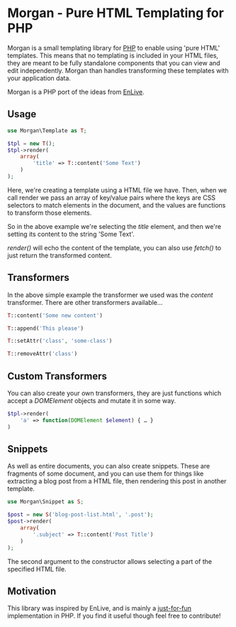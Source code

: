 
# Morgan - Pure HTML Templating for PHP

Morgan is a small templating library for [PHP](http://www.php.net) to enable
using 'pure HTML' templates.  This means that no templating is included in
your HTML files, they are meant to be fully standalone components that you
can view and edit independently.  Morgan than handles transforming these
templates with your application data.

Morgan is a PHP port of the ideas from [EnLive](https://github.com/cgrand/enlive).

## Usage

```php
use Morgan\Template as T;

$tpl = new T();
$tpl->render(
    array(
        'title' => T::content('Some Text')
    )
);
```

Here, we're creating a template using a HTML file we have.  Then, when we call
render we pass an array of key/value pairs where the keys are CSS selectors to
match elements in the document, and the values are functions to transform those
elements.

So in the above example we're selecting the _title_ element, and then we're
setting its content to the string 'Some Text'.

_render()_ will echo the content of the template, you can also use _fetch()_ to
just return the transformed content.

## Transformers

In the above simple example the transformer we used was the _content_ transformer.
There are other transformers available…

```php
T::content('Some new content')

T::append('This please')

T::setAttr('class', 'some-class')

T::removeAttr('class')
```

## Custom Transformers

You can also create your own transformers, they are just functions which accept
a _DOMElement_ objects and mutate it in some way.

```php
$tpl->render(
    'a' => function(DOMElement $element) { … }
)
```

## Snippets

As well as entire documents, you can also create snippets.  These are fragments
of some document, and you can use them for things like extracting a blog post
from a HTML file, then rendering this post in another template.

```php
use Morgan\Snippet as S;

$post = new S('blog-post-list.html', '.post');
$post->render(
    array(
        '.subject' => T::content('Post Title')
    )
);
```

The second argument to the constructor allows selecting a part of the specified
HTML file.

## Motivation

This library was inspired by EnLive, and is mainly a [just-for-fun](http://en.wikipedia.org/wiki/Just_for_Fun)
implementation in PHP.  If you find it useful though feel free to contribute!

